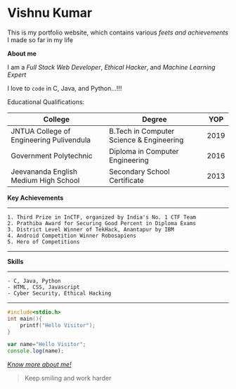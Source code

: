 # Vishnu Kumar

This is my portfolio website, which contains various *feets and achievements* I made so far in my life

**About me**

I am a *Full Stack Web Developer*, *Ethical Hacker*, and *Machine Learning Expert*

I love to ```code``` in C, Java, and Python...!!!


Educational Qualifications:

|College|Degree|YOP|
|---|---|---|
|JNTUA College of Engineering Pulivendula| B.Tech in Computer Science & Engineering|2019|
|Government Polytechnic| Diploma in Computer Engineering| 2016 |
|Jeevananda English Medium High School| Secondary School Certificate | 2013 |


**Key Achievements**

***

    1. Third Prize in InCTF, organized by India's No. 1 CTF Team
    2. Prathiba Award for Securing Good Percent in Diploma Exams
    3. District Level Winner of TekHack, Anantapur by IBM
    4. Android Competition Winner Robosapiens
    5. Hero of Competitions

***

**Skills**

***
    - C, Java, Python
    - HTML, CSS, Javascript
    - Cyber Security, Ethical Hacking
***

```c
#include<stdio.h>
int main(){
    printf("Hello Visitor");
}

```

```javascript
var name="Hello Visitor";
console.log(name);
```

[*Know more about me!*](https://www.restcomputers.com)

> Keep smiling and work harder